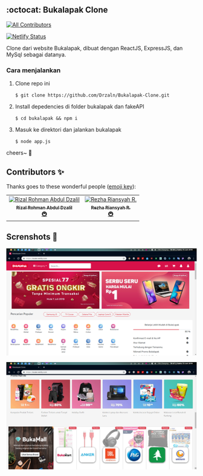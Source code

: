 ## :octocat: Bukalapak Clone
[![All Contributors](https://img.shields.io/badge/all_contributors-2-orange.svg?style=flat-square)](#contributors)


[![Netlify Status](https://api.netlify.com/api/v1/badges/078aeb1c-3ad7-417e-9b4b-bdef10d7793c/deploy-status)](https://bulak.netlify.com)

Clone dari website Bukalapak, dibuat dengan ReactJS, ExpressJS, dan MySql sebagai datanya.

### Cara menjalankan

1. Clone repo ini 
   ```
   $ git clone https://github.com/Drzaln/Bukalapak-Clone.git
   ```
2. Install depedencies di folder bukalapak dan fakeAPI
   ```
   $ cd bukalapak && npm i
   ```
3. Masuk ke direktori dan jalankan bukalapak
   ```
   $ node app.js
   ```

cheers~ :beers:
## Contributors ✨

Thanks goes to these wonderful people ([emoji key](https://allcontributors.org/docs/en/emoji-key)):

<!-- ALL-CONTRIBUTORS-LIST:START - Do not remove or modify this section -->
<!-- prettier-ignore -->
<table>
  <tr>
    <td align="center"><a href="https://github.com/rizal271"><img src="https://avatars0.githubusercontent.com/u/50235425?v=4" width="100px;" alt="Rizal Rohman Abdul Dzalil"/><br /><sub><b>Rizal Rohman Abdul Dzalil</b></sub></a><br /><a href="#infra-rizal271" title="Infrastructure (Hosting, Build-Tools, etc)">🚇</a></td>
    <td align="center"><a href="https://github.com/rezhariansyah"><img src="https://avatars3.githubusercontent.com/u/42859545?v=4" width="100px;" alt="Rezha Riansyah R."/><br /><sub><b>Rezha Riansyah R.</b></sub></a><br /><a href="#infra-rezhariansyah" title="Infrastructure (Hosting, Build-Tools, etc)">🚇</a></td>
  </tr>
</table>

<!-- ALL-CONTRIBUTORS-LIST:END -->

## Screnshots :beers:

![image](screenshot/1.png)

![image](screenshot/2.png)